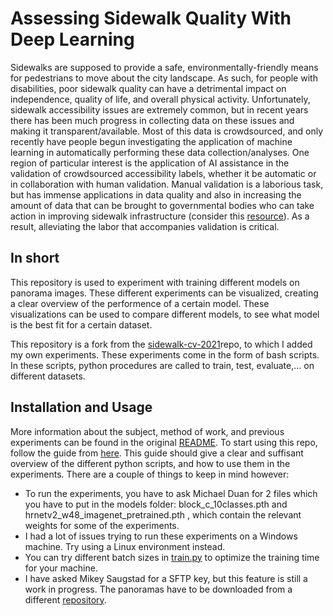# Assessing Sidewalk Quality With Deep Learning


Sidewalks are supposed to provide a safe, environmentally-friendly means for pedestrians to move about the city landscape. As such, for people with disabilities, poor sidewalk quality can have a detrimental impact on independence, quality of life, and overall physical activity. Unfortunately, sidewalk accessibility issues are extremely common, but in recent years there has been much progress in collecting data on these issues and making it transparent/available. Most of this data is crowdsourced, and only recently have people begun investigating the application of machine learning in automatically performing these data collection/analyses. One region of particular interest is the application of AI assistance in the validation of crowdsourced accessibility labels, whether it be automatic or in collaboration with human validation. Manual validation is a laborious task, but has immense applications in data quality and also in increasing the amount of data that can be brought to governmental bodies who can take action in improving sidewalk infrastructure (consider this [resource](https://sidewalk-sea.cs.washington.edu/gallery)). As a result, alleviating the labor that accompanies validation is critical.

## In short

This repository is used to experiment with training different models on panorama images. These different experiments can be visualized, creating a clear overview of the performence of a certain model. These visualizations can be used to compare different models, to see what model is the best fit for a certain dataset.


This repository is a fork from the [sidewalk-cv-2021](https://github.com/michaelduan8/sidewalk-cv-2021)repo, to which I added my own experiments. These experiments come in the form of bash scripts. In these scripts, python procedures are called to train, test, evaluate,... on different datasets. 

## Installation and Usage

More information about the subject, method of work, and previous experiments can be found in the original [README](../sidewalk-cv-2021/ORIGINALREADME.md).
To start using this repo, follow the guide from [here](https://docs.google.com/document/d/1N4uyNYZS9r0F5Uht_QYrbUqwXejvFkgpgqRUwCXJKWM/edit#). This guide should give a clear and suffisant overview of the different python scripts, and how to use them in the experiments.
There are a couple of things to keep in mind however:

- To run the experiments, you have to ask Michael Duan for 2 files which you have to put in the models folder: block_c_10classes.pth and hrnetv2_w48_imagenet_pretrained.pth , which contain the relevant weights for some of the experiments. 
- I had a lot of issues trying to run these experiments on a Windows machine. Try using a Linux environment instead.
- You can try different batch sizes in [train.py](../sidewalk-cv-2021/train.py) to optimize the training time for your machine.
- I have asked Mikey Saugstad for a SFTP key, but this feature is still a work in progress. The panoramas have to be downloaded from a different [repository](https://github.com/ProjectSidewalk/sidewalk-panorama-tools).

